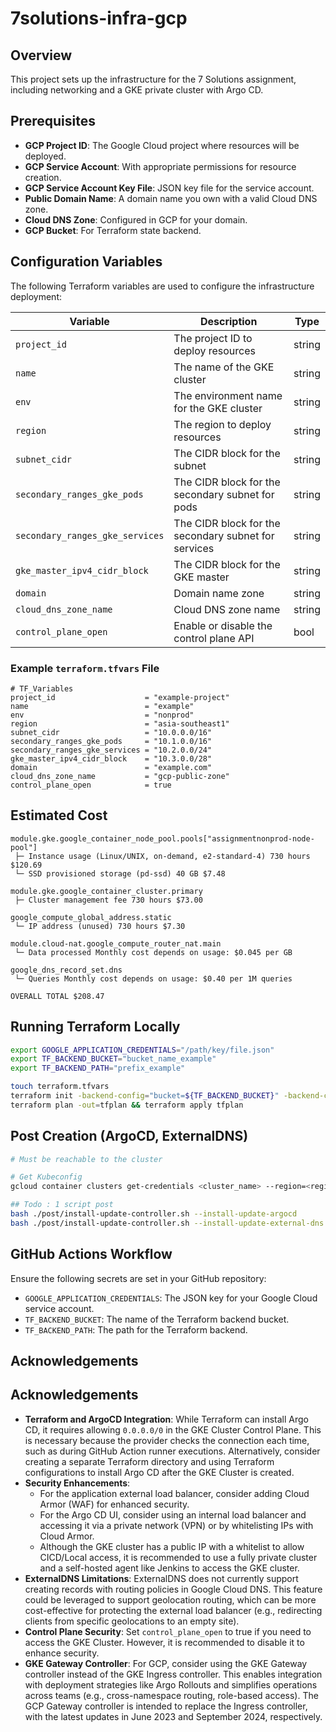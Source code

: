 # 7solutions-infra-gcp

## Overview

This project sets up the infrastructure for the 7 Solutions assignment, including networking and a GKE private cluster with Argo CD.

## Prerequisites

- **GCP Project ID**: The Google Cloud project where resources will be deployed.
- **GCP Service Account**: With appropriate permissions for resource creation.
- **GCP Service Account Key File**: JSON key file for the service account.
- **Public Domain Name**: A domain name you own with a valid Cloud DNS zone.
- **Cloud DNS Zone**: Configured in GCP for your domain.
- **GCP Bucket**: For Terraform state backend.

## Configuration Variables

The following Terraform variables are used to configure the infrastructure deployment:

| Variable                        | Description                                          | Type   |
| ------------------------------- | ---------------------------------------------------- | ------ |
| `project_id`                    | The project ID to deploy resources                   | string |
| `name`                          | The name of the GKE cluster                          | string |
| `env`                           | The environment name for the GKE cluster             | string |
| `region`                        | The region to deploy resources                       | string |
| `subnet_cidr`                   | The CIDR block for the subnet                        | string |
| `secondary_ranges_gke_pods`     | The CIDR block for the secondary subnet for pods     | string |
| `secondary_ranges_gke_services` | The CIDR block for the secondary subnet for services | string |
| `gke_master_ipv4_cidr_block`    | The CIDR block for the GKE master                    | string |
| `domain`                        | Domain name zone                                     | string |
| `cloud_dns_zone_name`           | Cloud DNS zone name                                  | string |
| `control_plane_open`            | Enable or disable the control plane API              | bool   |

### Example `terraform.tfvars` File

```hcl
# TF_Variables
project_id                    = "example-project"
name                          = "example"
env                           = "nonprod"
region                        = "asia-southeast1"
subnet_cidr                   = "10.0.0.0/16"
secondary_ranges_gke_pods     = "10.1.0.0/16"
secondary_ranges_gke_services = "10.2.0.0/24"
gke_master_ipv4_cidr_block    = "10.3.0.0/28"
domain                        = "example.com"
cloud_dns_zone_name           = "gcp-public-zone"
control_plane_open            = true
```

## Estimated Cost

```table
module.gke.google_container_node_pool.pools["assignmentnonprod-node-pool"]
 ├─ Instance usage (Linux/UNIX, on-demand, e2-standard-4) 730 hours $120.69
 └─ SSD provisioned storage (pd-ssd) 40 GB $7.48

module.gke.google_container_cluster.primary
 ├─ Cluster management fee 730 hours $73.00

google_compute_global_address.static
 └─ IP address (unused) 730 hours $7.30

module.cloud-nat.google_compute_router_nat.main
 └─ Data processed Monthly cost depends on usage: $0.045 per GB

google_dns_record_set.dns
 └─ Queries Monthly cost depends on usage: $0.40 per 1M queries

OVERALL TOTAL $208.47
```

## Running Terraform Locally

```sh
export GOOGLE_APPLICATION_CREDENTIALS="/path/key/file.json"
export TF_BACKEND_BUCKET="bucket_name_example"
export TF_BACKEND_PATH="prefix_example"

touch terraform.tfvars
terraform init -backend-config="bucket=${TF_BACKEND_BUCKET}" -backend-config="prefix=${TF_BACKEND_PATH}"
terraform plan -out=tfplan && terraform apply tfplan
```

## Post Creation (ArgoCD, ExternalDNS)

```sh
# Must be reachable to the cluster

# Get Kubeconfig
gcloud container clusters get-credentials <cluster_name> --region=<region>

## Todo : 1 script post
bash ./post/install-update-controller.sh --install-update-argocd
bash ./post/install-update-controller.sh --install-update-external-dns


```

## GitHub Actions Workflow

Ensure the following secrets are set in your GitHub repository:

- `GOOGLE_APPLICATION_CREDENTIALS`: The JSON key for your Google Cloud service account.
- `TF_BACKEND_BUCKET`: The name of the Terraform backend bucket.
- `TF_BACKEND_PATH`: The path for the Terraform backend.

## Acknowledgements
## Acknowledgements

- **Terraform and ArgoCD Integration**: While Terraform can install Argo CD, it requires allowing `0.0.0.0/0` in the GKE Cluster Control Plane. This is necessary because the provider checks the connection each time, such as during GitHub Action runner executions. Alternatively, consider creating a separate Terraform directory and using Terraform configurations to install Argo CD after the GKE Cluster is created.
- **Security Enhancements**:
    - For the application external load balancer, consider adding Cloud Armor (WAF) for enhanced security.
    - For the Argo CD UI, consider using an internal load balancer and accessing it via a private network (VPN) or by whitelisting IPs with Cloud Armor.
    - Although the GKE cluster has a public IP with a whitelist to allow CICD/Local access, it is recommended to use a fully private cluster and a self-hosted agent like Jenkins to access the GKE cluster.
- **ExternalDNS Limitations**: ExternalDNS does not currently support creating records with routing policies in Google Cloud DNS. This feature could be leveraged to support geolocation routing, which can be more cost-effective for protecting the external load balancer (e.g., redirecting clients from specific geolocations to an empty site).
- **Control Plane Security**: Set `control_plane_open` to true if you need to access the GKE Cluster. However, it is recommended to disable it to enhance security.
- **GKE Gateway Controller**: For GCP, consider using the GKE Gateway controller instead of the GKE Ingress controller. This enables integration with deployment strategies like Argo Rollouts and simplifies operations across teams (e.g., cross-namespace routing, role-based access). The GCP Gateway controller is intended to replace the Ingress controller, with the latest updates in June 2023 and September 2024, respectively.
